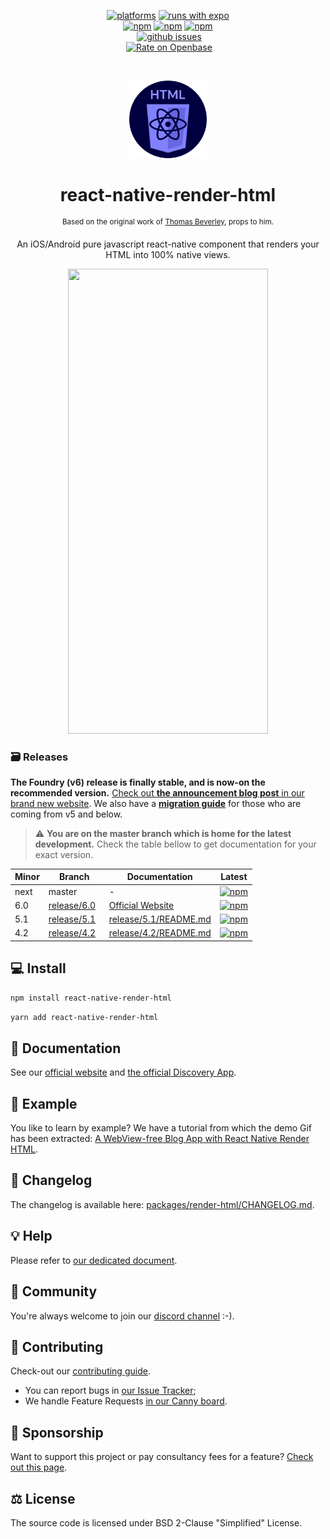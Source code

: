 <p align="center">
  <div align="center">
    <a href=""
      ><img
        src="https://img.shields.io/badge/platforms-Android%20%7C%20iOS%20%7C%20MacOs%20%7C%20Windows-brightgreen.svg?colorB=191A17"
        alt="platforms"
    /></a>
    <a href="https://github.com/expo/expo"
      ><img
        src="https://img.shields.io/badge/Runs%20with%20Expo-000.svg?style=flat&amp;logo=EXPO&amp;labelColor=ffffff&amp;logoColor=000"
        alt="runs with expo"
    /></a>
  </div>
  <div align="center">
    <a href="https://www.npmjs.com/package/react-native-render-html"
      ><img
        src="https://img.shields.io/npm/v/react-native-render-html/latest"
        alt="npm"
    /></a>
    <a href="https://www.npmjs.com/package/react-native-render-html"
      ><img
        src="https://img.shields.io/npm/v/react-native-render-html/next"
        alt="npm"
    /></a>
    <a href="https://www.npmjs.com/package/react-native-render-html"
      ><img
        src="https://img.shields.io/npm/dm/react-native-render-html.svg?colorB=007ec6"
        alt="npm"
    /></a>
  </div>
  <div align="center">
    <a href="https://codecov.io/gh/meliorence/react-native-render-html"
      ><img
        src="https://img.shields.io/codecov/c/gh/meliorence/react-native-render-html"
        alt=""
    /></a>
    <a
      href="https://github.com/meliorence/react-native-render-html/actions?query=branch%3Amaster+workflow%3ACI"
      ><img
        src="https://github.com/meliorence/react-native-render-html/workflows/CI/badge.svg?branch=master"
        alt=""
    /></a>
    <a href="https://github.com/meliorence/react-native-render-html/issues"
      ><img
        src="https://img.shields.io/github/issues/meliorence/react-native-render-html.svg"
        alt="github issues"
    /></a>
    <a href="https://semver.org/spec/v2.0.0.html"
      ><img src="https://img.shields.io/badge/semver-2.0.0-e10079.svg" alt=""
    /></a>
  </div>
  <div align="center">
    <a href="https://discord.gg/dbEMMJM"
      ><img
        src="https://img.shields.io/discord/736906960041148476?label=discord"
        alt=""
    /></a>
    <a
      href="https://openbase.com/js/react-native-render-html?utm_source=embedded&amp;utm_medium=badge&amp;utm_campaign=rate-badge"
      ><img
        src="https://badges.openbase.com/js/rating/react-native-render-html.svg"
        alt="Rate on Openbase"
    /></a>
  </div>
</p>
<br/>
<p align="center">
    <a href="https://meliorence.github.io/react-native-render-html/"><img width="124" height="124" src="assets/logo.svg"></a>
</p>
<h1 align="center">react-native-render-html</h1>
<p align="center">
  <sup>Based on the original work of <a href="https://github.com/Thomas101">Thomas Beverley</a>, props to him.</sup>
</p>
<p align="center">
An iOS/Android pure javascript react-native component that renders your HTML into 100% native views.
</p>
<p align="center">
    <a href="https://meliorence.github.io/react-native-render-html/blog/2021/06/27/create-blog-app-rnrh-I"><img width="320" height="744" src="https://github.com/meliorence/react-native-render-html/raw/master/assets/demo.gif"></a>
</p>

### 🗃️ Releases

**The Foundry (v6) release is finally stable, and is now-on the recommended
version.** [Check out **the announcement blog post** in our brand new
website](https://meliorence.github.io/react-native-render-html/blog/2021/06/07/foundry-announcement).
We also have a [**migration
guide**](https://meliorence.github.io/react-native-render-html/docs/migration-guide)
for those who are coming from v5 and below.

> :warning: **You are on the master branch which is home for the latest development.**
> Check the table bellow to get documentation for your exact
> version.

| Minor | Branch                                                                                   | Documentation                                                                                              | Latest                                                                         |
| ----- | ---------------------------------------------------------------------------------------- | ---------------------------------------------------------------------------------------------------------- | ------------------------------------------------------------------------------ |
| next  | master                                                                                   | -                                                                                                          | [![npm](https://img.shields.io/npm/v/react-native-render-html/next)](#)        |
| 6.0   | [release/6.0](https://github.com/meliorence/react-native-render-html/tree/release/6.0)   | [Official Website](https://meliorence.github.io/react-native-render-html/)                                 | [![npm](https://img.shields.io/npm/v/react-native-render-html/release/6.0)](#) |
| 5.1   | [release/5.1](https://github.com/meliorence/react-native-render-html/tree/release/5.1)   | [release/5.1/README.md](https://github.com/meliorence/react-native-render-html/blob/release/5.1/README.md) | [![npm](https://img.shields.io/npm/v/react-native-render-html/release/5.1)](#) |
| 4.2   | [release/4.2](https://github.com/meliorence/react-native-render-html/tree/release/4.2)   | [release/4.2/README.md](https://github.com/meliorence/react-native-render-html/blob/release/4.2/README.md) | [![npm](https://img.shields.io/npm/v/react-native-render-html/release/4.2)](#) |

<a name="prereleases"></a>

## :computer: Install

```bash
npm install react-native-render-html
```

```bash
yarn add react-native-render-html
```

## :blue_book: Documentation

See our [official website](https://meliorence.github.io/react-native-render-html/) and [the official Discovery App](https://expo.io/@jsamr/react-native-render-html-discovery).

## :iphone: Example

You like to learn by example? We have a tutorial from which the demo Gif has been extracted: [A WebView-free Blog App with React Native Render HTML](https://meliorence.github.io/react-native-render-html/blog/2021/06/27/create-blog-app-rnrh-I).

## :notebook: Changelog

The changelog is available here: [packages/render-html/CHANGELOG.md](./packages/render-html/CHANGELOG.md).

## :bulb: Help

Please refer to [our dedicated document](./HELP.adoc).

## 👥 Community

You're always welcome to join our [discord channel](https://discord.gg/dbEMMJM) :-).

## :pencil: Contributing

Check-out our [contributing guide](./CONTRIBUTING.adoc).

- You can report bugs in [our Issue Tracker](https://github.com/meliorence/react-native-render-html/issues);
- We handle Feature Requests [in our Canny board](https://native-html.canny.io/features).

## :blue_heart: Sponsorship

Want to support this project or pay consultancy fees for a feature? [Check out this page](https://github.com/sponsors/jsamr).

## :balance_scale: License

The source code is licensed under BSD 2-Clause "Simplified" License.

